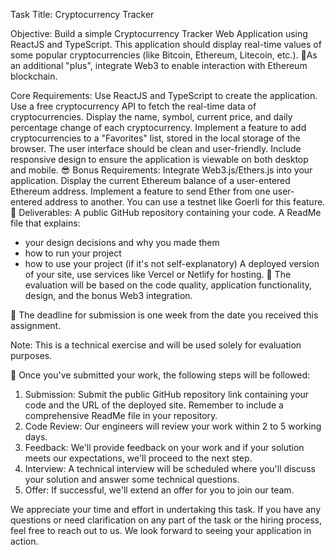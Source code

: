 Task Title: Cryptocurrency Tracker

Objective:
Build a simple Cryptocurrency Tracker Web Application using ReactJS and TypeScript. This application should display real-time values of some popular cryptocurrencies (like Bitcoin, Ethereum, Litecoin, etc.).
📍As an additional "plus", integrate Web3 to enable interaction with Ethereum blockchain.

Core Requirements:
Use ReactJS and TypeScript to create the application.
Use a free cryptocurrency API to fetch the real-time data of cryptocurrencies.
Display the name, symbol, current price, and daily percentage change of each cryptocurrency.
Implement a feature to add cryptocurrencies to a "Favorites" list, stored in the local storage of the browser.
The user interface should be clean and user-friendly.
Include responsive design to ensure the application is viewable on both desktop and mobile.
😎 Bonus Requirements:
Integrate Web3.js/Ethers.js into your application.
Display the current Ethereum balance of a user-entered Ethereum address.
Implement a feature to send Ether from one user-entered address to another. You can use a testnet like Goerli for this feature.
📌 Deliverables:
A public GitHub repository containing your code.
A ReadMe file that explains:
- your design decisions and why you made them
- how to run your project
- how to use your project (if it's not self-explanatory)
A deployed version of your site, use services like Vercel or Netlify for hosting.
📝 The evaluation will be based on the code quality, application functionality, design, and the bonus Web3 integration.

📆 The deadline for submission is one week from the date you received this assignment.

Note: This is a technical exercise and will be used solely for evaluation purposes.


📍 Once you've submitted your work, the following steps will be followed:

1. Submission: Submit the public GitHub repository link containing your code and the URL of the deployed site. Remember to include a comprehensive ReadMe file in your repository.
2. Code Review: Our engineers will review your work within 2 to 5 working days.
3. Feedback: We'll provide feedback on your work and if your solution meets our expectations, we'll proceed to the next step.
4. Interview: A technical interview will be scheduled where you'll discuss your solution and answer some technical questions.
5. Offer: If successful, we'll extend an offer for you to join our team.

We appreciate your time and effort in undertaking this task. If you have any questions or need clarification on any part of the task or the hiring process, feel free to reach out to us. We look forward to seeing your application in action.
